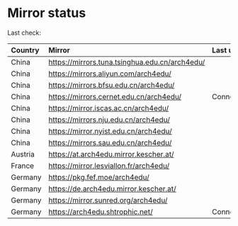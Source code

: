 <script src="./time.js"></script>
# Mirror status
Last check: <script type="text/javascript">localize(1755527258.455374);</script>

|Country|Mirror|Last update|
|:------|:-----|:----------|
|China|https://mirrors.tuna.tsinghua.edu.cn/arch4edu/|<script type="text/javascript">localize(1755499877);</script>|
|China|https://mirrors.aliyun.com/arch4edu/|<script type="text/javascript">localize(1755499877);</script>|
|China|https://mirrors.bfsu.edu.cn/arch4edu/|<script type="text/javascript">localize(1755456242);</script>|
|China|https://mirrors.cernet.edu.cn/arch4edu/|ConnectionError|
|China|https://mirror.iscas.ac.cn/arch4edu/|<script type="text/javascript">localize(1755499877);</script>|
|China|https://mirrors.nju.edu.cn/arch4edu/|<script type="text/javascript">localize(1755456242);</script>|
|China|https://mirror.nyist.edu.cn/arch4edu/|<script type="text/javascript">localize(1755456242);</script>|
|China|https://mirrors.sau.edu.cn/arch4edu/|<script type="text/javascript">localize(1755369726);</script>|
|Austria|https://at.arch4edu.mirror.kescher.at/|<script type="text/javascript">localize(1755499877);</script>|
|France|https://mirror.lesviallon.fr/arch4edu/|<script type="text/javascript">localize(1755499877);</script>|
|Germany|https://pkg.fef.moe/arch4edu/|<script type="text/javascript">localize(1755499877);</script>|
|Germany|https://de.arch4edu.mirror.kescher.at/|<script type="text/javascript">localize(1755499877);</script>|
|Germany|https://mirror.sunred.org/arch4edu/|<script type="text/javascript">localize(1755499877);</script>|
|Germany|https://arch4edu.shtrophic.net/|ConnectionError|

<script src="./tablefilter/tablefilter.js"></script>
<script src="./table.js"></script>